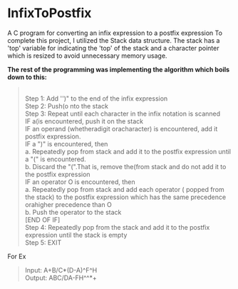 # InfixToPostfix
A C program for converting an infix expression to a postfix expression
To complete this project, I utilized the Stack data structure. The stack has a 'top' variable for
indicating the 'top' of the stack and a character pointer which is resized to avoid unnecessary memory usage.

<b>The rest of the programming was implementing the algorithm which boils down to this:</b>
> <br>Step 1: Add '')" to the end of the infix expression<br>
Step 2: Push(o nto the stack<br>
Step 3: Repeat until each character in the infix notation is scanned<br>
IF a(is encountered, push it on the stack<br>
IF an operand (whetheradigit oracharacter) is encountered, add it postfix expression.<br>
IF a ")" is encountered, then<br>
a. Repeatedly pop from stack and add it to the postfix expression until a "(" is encountered.<br>
b. Discard the "(".That is, remove the(from stack and do not add it to the postfix expression<br>
IF an operator O is encountered, then<br>
a. Repeatedly pop from stack and add each operator ( popped from the stack) to the postfix expression which has the same precedence orahigher precedence than O<br>
b. Push the operator to the stack<br>
[END OF IF]<br>
Step 4: Repeatedly pop from the stack and add it to the postfix expression until the stack is empty<br>
Step 5: EXIT

For Ex
> Input: A+B/C*(D-A)^F^H <br>
> Output: ABC/DA-FH^^*+

